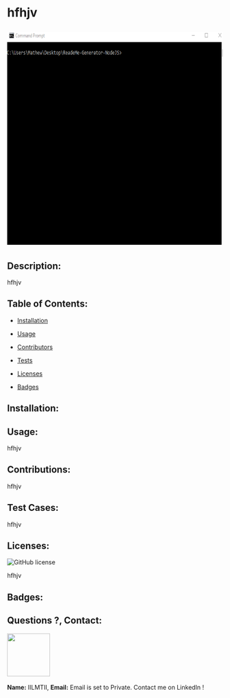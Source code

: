 # hfhjv <p align="center"><img width="737" height="497" src=./ReadMeGenerator.gif></p> 
        
## Description:
hfhjv
## Table of Contents:
* [Installation](#Installation)
        
* [Usage](#Usage)
* [Contributors](#Contributors)
* [Tests](#Tests) 
* [Licenses](#Licenses) 
* [Badges](#Badges)
        
## Installation:

## Usage:
hfhjv
## Contributions: 
hfhjv
        
## Test Cases:
hfhjv 
## Licenses: 
![GitHub license](https://img.shields.io/github/license/Naereen/StrapDown.js.svg) 
         
hfhjv 
## Badges:

    
## Questions ?, Contact:
<p align="left"><img width="100" height="100" src=https://avatars3.githubusercontent.com/u/55761853?v=4></p>
     
**Name:** IILMTII, 
**Email:** Email is set to Private. Contact me on LinkedIn !